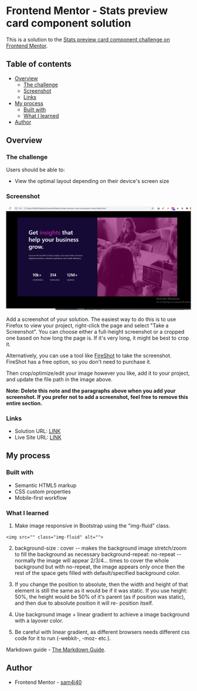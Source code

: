 # Frontend Mentor - Stats preview card component solution

This is a solution to the [Stats preview card component challenge on Frontend Mentor](https://www.frontendmentor.io/challenges/stats-preview-card-component-8JqbgoU62).

## Table of contents

- [Overview](#overview)
  - [The challenge](#the-challenge)
  - [Screenshot](#screenshot)
  - [Links](#links)
- [My process](#my-process)
  - [Built with](#built-with)
  - [What I learned](#what-i-learned)
- [Author](#author)


## Overview

### The challenge

Users should be able to:

- View the optimal layout depending on their device's screen size

### Screenshot

![](/Solution.jpg)

Add a screenshot of your solution. The easiest way to do this is to use Firefox to view your project, right-click the page and select "Take a Screenshot". You can choose either a full-height screenshot or a cropped one based on how long the page is. If it's very long, it might be best to crop it.

Alternatively, you can use a tool like [FireShot](https://getfireshot.com/) to take the screenshot. FireShot has a free option, so you don't need to purchase it. 

Then crop/optimize/edit your image however you like, add it to your project, and update the file path in the image above.

**Note: Delete this note and the paragraphs above when you add your screenshot. If you prefer not to add a screenshot, feel free to remove this entire section.**

### Links

- Solution URL: [LINK](https://github.com/sam4i40/stats-preview-card-component)
- Live Site URL: [LINK](https://sam4i40.github.io/stats-preview-card-component/)

## My process

### Built with

- Semantic HTML5 markup
- CSS custom properties
- Mobile-first workflow

### What I learned

1) Make image responsive in Bootstrap using the "img-fluid" class.
```
<img src="" class="img-fluid" alt="">
```
2) background-size : cover -- makes the background image stretch/zoom to fill the background as necessary
   background-repeat: no-repeat -- normally the image will appear 2/3/4... times to cover the whole background but with no-repeat, the image 
   appears only once then the rest of the space gets filled with default/specified background color.

3) If you change the position to absolute, then the width and height of that element is still the same as it would be if it was static.
   If you use height: 50%, the height would be 50% of it's parent (as if position was static), and then due to absolute position it will re-        position itself. 

4) Use background image + linear gradient to achieve a image background with a layover color.

5) Be careful with linear gradient, as different browsers needs different css code for it to run (-webkit-, -moz- etc.).

Markdown guide - [The Markdown Guide](https://www.markdownguide.org/).

## Author

- Frontend Mentor - [sam4i40](https://www.frontendmentor.io/profile/sam4i40)
